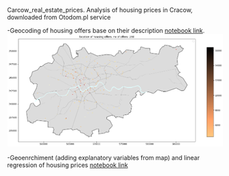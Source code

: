 Carcow_real_estate_prices. 
Analysis of housing prices in Cracow, downloaded from Otodom.pl service

-Geocoding of housing offers base on their description [notebook link](https://github.com/marcinszwagrzyk/Carcow_real_estate_prices/blob/master/OTO_dom_geocoding.ipynb).
![geolocated_offers](map.png)

-Geoenrchiment (adding explanatory variables from map) and linear regression of housing prices [notebook link](https://nbviewer.jupyter.org/github/marcinszwagrzyk/Carcow_real_estate_prices/blob/310fa68628601fc747e9db0f1c183ab0d74e417a/OTO_dom_regression_geo_enrichment.ipynb)
